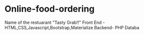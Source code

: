 # Online-food-ordering
Name of the restuarant "Tasty Grab!!"
Front End - HTML,CSS,Javascript,Bootstrap,Materialize 
Backend- PHP
Databa



